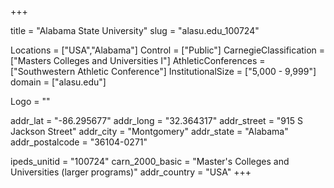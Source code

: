 
+++

title = "Alabama State University"
slug = "alasu.edu_100724"

Locations = ["USA","Alabama"]
Control = ["Public"]
CarnegieClassification = ["Masters Colleges and Universities I"]
AthleticConferences = ["Southwestern Athletic Conference"]
InstitutionalSize = ["5,000 - 9,999"]
domain = ["alasu.edu"]

Logo = ""

addr_lat = "-86.295677"
addr_long = "32.364317"
addr_street = "915 S Jackson Street"
addr_city = "Montgomery"
addr_state = "Alabama"
addr_postalcode = "36104-0271"

ipeds_unitid = "100724"
carn_2000_basic = "Master's Colleges and Universities (larger programs)"
addr_country = "USA"
+++
    

